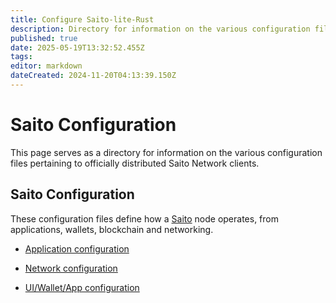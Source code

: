```yaml
---
title: Configure Saito-lite-Rust
description: Directory for information on the various configuration files which dictate how a Saito-lite-Rust client operates.
published: true
date: 2025-05-19T13:32:52.455Z
tags: 
editor: markdown
dateCreated: 2024-11-20T04:13:39.150Z
---
```


# Saito Configuration

This page serves as a directory for information on the various configuration files pertaining to officially distributed Saito Network clients.

## Saito Configuration

These configuration files define how a [Saito](/tech/install/javascript) node operates, from applications, wallets, blockchain and networking.

- [Application configuration](./config/applications)

- [Network configuration](./config/network)

- [UI/Wallet/App configuration](./config/settings)

## 